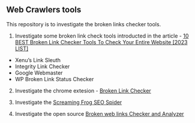 ## Web Crawlers tools
This repository is to investigate the broken links checker tools.

1. Investigate some broken link check tools introducted in the article - [10 BEST Broken Link Checker Tools To Check Your Entire Website [2023 LIST]](https://www.softwaretestinghelp.com/broken-link-checker/)
  - Xenu’s Link Sleuth
  - Integrity Link Checker
  - Google Webmaster
  - WP Broken Link Status Checker

2. Investigate the chrome extesion - [Broken Link Checker](https://chrome.google.com/webstore/detail/broken-link-checker/nibppfobembgfmejpjaaeocbogeonhch)

3. Investigate the [Screaming Frog SEO Spider](https://www.screamingfrog.co.uk/seo-spider/)

4. Investigate the open source [Broken web links Checker and Analyzer](https://github.com/Amusa-Paulos/broken-web-links-checker-and-analyzer)
